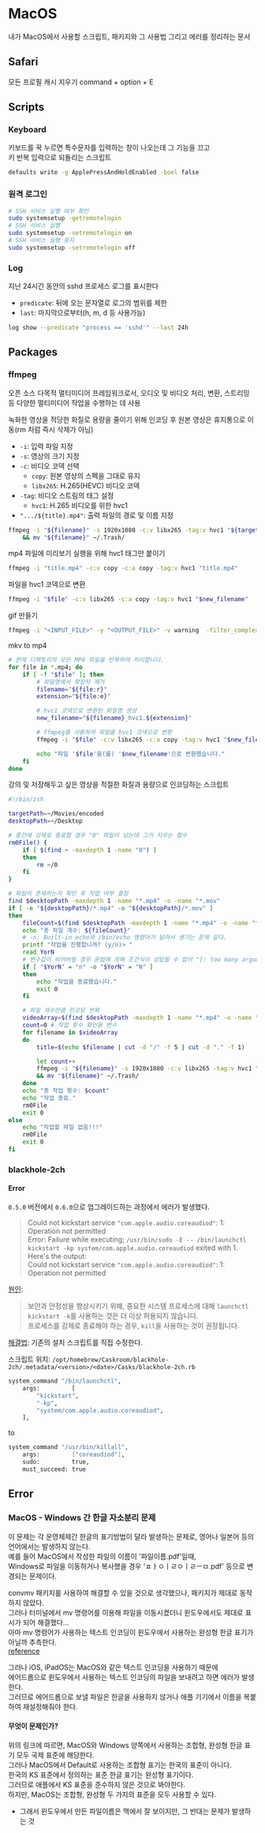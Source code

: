 # MacOS

내가 MacOS에서 사용할 스크립트, 패키지와 그 사용법 그리고 에러를 정리하는 문서

## Safari

모든 프로필 캐시 지우기 command + option + E

## Scripts

### Keyboard

키보드를 꾹 누르면 특수문자를 입력하는 창이 나오는데 그 기능을 끄고  
키 반복 입력으로 되돌리는 스크립트

```bash
defaults write -g ApplePressAndHoldEnabled -bool false
```

### 원격 로그인

```bash
# SSH 서비스 실행 여부 확인
sudo systemsetup -getremotelogin
# SSH 서비스 실행
sudo systemsetup -setremotelogin on
# SSH 서비스 실행 중지
sudo systemsetup -setremotelogin off
```

### Log

지난 24시간 동안의 sshd 프로세스 로그를 표시한다

- `predicate`: 뒤에 오는 문자열로 로그의 범위를 제한
- `last`: 마지막으로부터(h, m, d 등 사용가능)

```bash
log show --predicate "process == 'sshd'" --last 24h
```

## Packages

### ffmpeg

오픈 소스 다목적 멀티미디어 프레임워크로서, 오디오 및 비디오 처리, 변환, 스트리밍 등 다양한 멀티미디어 작업을 수행하는 데 사용

녹화한 영상을 적당한 화질로 용량을 줄이기 위해 인코딩 후 원본 영상은 휴지통으로 이동(rm 처럼 즉시 삭제가 아님)

- `-i`: 입력 파일 지정
- `-s`: 영상의 크기 지정
- `-c`: 비디오 코덱 선택
  - `copy`: 원본 영상의 스펙을 그대로 유지
  - `libx265`: H.265(HEVC) 비디오 코덱
- `-tag`: 비디오 스트림의 태그 설정
  - `hvc1`: H.265 비디오를 위한 hvc1
- `".../${title}.mp4"`: 출력 파일의 경로 및 이름 지정

```bash
ffmpeg -i "${filename}" -s 1920x1080 -c:v libx265 -tag:v hvc1 "${targetPath}/${title}.mp4" \
    && mv "${filename}" ~/.Trash/
```

mp4 파일에 미리보기 실행을 위해 hvc1 태그만 붙이기

```bash
ffmpeg -i "title.mp4" -c:v copy -c:a copy -tag:v hvc1 "title.mp4"
```

파일을 hvc1 코덱으로 변환

```bash
ffmpeg -i "$file" -c:v libx265 -c:a copy -tag:v hvc1 "$new_filename"
```

gif 만들기

```bash
ffmpeg -i "<INPUT_FILE>" -y "<OUTPUT_FILE>" -v warning  -filter_complex "[0:v] fps=15,split [1:v] [2:v]; [1:v] palettegen [p]; [2:v] fifo [3:v]; [3:v] [p] paletteuse" -loop 0
```

mkv to mp4

```bash
# 현재 디렉토리의 모든 MP4 파일을 반복하여 처리합니다.
for file in *.mp4; do
    if [ -f "$file" ]; then
        # 파일명에서 확장자 제거
        filename="${file:r}"
        extension="${file:e}"

        # hvc1 코덱으로 변환된 파일명 생성
        new_filename="${filename}_hvc1.${extension}"

        # ffmpeg를 사용하여 파일을 hvc1 코덱으로 변환
        ffmpeg -i "$file" -c:v libx265 -c:a copy -tag:v hvc1 "$new_filename"

        echo "파일 '$file'을(를) '$new_filename'으로 변환했습니다."
    fi
done
```

강의 및 저장해두고 싶은 영상을 적절한 화질과 용량으로 인코딩하는 스크립트

```bash
#!/bin/zsh

targetPath=~/Movies/encoded
desktopPath=~/Desktop

# 중간에 강제로 종료할 경우 "0" 파일이 남는데 그거 지우는 함수
rm0File() {
	if [ $(find ~ -maxdepth 1 -name "0") ]
	then
		rm ~/0
	fi
}

# 파일이 존재하는지 확인 후 작업 여부 결정
find $desktopPath -maxdepth 1 -name "*.mp4" -o -name "*.mov"
if [ -e "${desktopPath}/*.mp4" -o "${desktopPath}/*.mov" ]
then
	fileCount=$(find $desktopPath -maxdepth 1 -name "*.mp4" -o -name "*.mov" | wc -l | tr -d \ )
	echo "총 파일 개수: ${fileCount}"
	# -n: Built-in echo와 /bin/echo 명령어가 달라서 생기는 문제 같다.
	printf "작업을 진행합니까? (y/n)> "
	read YorN
	# 변수값이 비어버릴 경우 문법에 의해 조건식이 성립될 수 없어 "[: too many arguments" 에러가 발생, 변수를 ""로 묶을 것
	if [ "$YorN" = "n" -o "$YorN" = "N" ]
	then
		echo "작업을 종료했습니다."
		exit 0
	fi

	# 파일 개수만큼 인코딩 반복
	videoArray=$(find $desktopPath -maxdepth 1 -name "*.mp4" -o -name "*.mov")
	count=0 # 작업 횟수 확인용 변수
	for filename in $videoArray
	do
		title=$(echo $filename | cut -d "/" -f 5 | cut -d "." -f 1)

		let count++
		ffmpeg -i "${filename}" -s 1920x1080 -c:v libx265 -tag:v hvc1 "${targetPath}/${title}.mp4" \
		&& mv "${filename}" ~/.Trash/
	done
	echo "총 작업 횟수: $count"
	echo "작업 종료."
	rm0File
	exit 0
else
	echo "작업할 파일 없음!!!"
	rm0File
	exit 0
fi
```

### blackhole-2ch

#### Error

`0.5.0` 버전에서 `0.6.0`으로 업그레이드하는 과정에서 에러가 발생했다.

> Could not kickstart service `"com.apple.audio.coreaudiod"`: 1: Operation not permitted  
> Error: Failure while executing; `/usr/bin/sudo -E -- /bin/launchctl kickstart -kp system/com.apple.audio.coreaudiod` exited with 1. Here's the output:  
> Could not kickstart service `"com.apple.audio.coreaudiod"`: 1: Operation not permitted

[원인](https://developer.apple.com/documentation/macos-release-notes/macos-14_4-release-notes#Known-Issues):

> 보안과 안정성을 향상시키기 위해, 중요한 시스템 프로세스에 대해 `launchctl kickstart -k`를 사용하는 것은 더 이상 허용되지 않습니다.  
> 프로세스를 강제로 종료해야 하는 경우, `kill`을 사용하는 것이 권장됩니다.

[해결법](https://github.com/Homebrew/homebrew-cask/issues/171570#issuecomment-2062898826): 기존의 설치 스크립트를 직접 수정한다.

스크립트 위치: `/opt/homebrew/Caskroom/blackhole-2ch/.metadata/<version>/<date>/Casks/blackhole-2ch.rb`

```bash
system_command "/bin/launchctl",
	args:         [
		"kickstart",
		"-kp",
		"system/com.apple.audio.coreaudiod",
	],
```

to

```bash
system_command "/usr/bin/killall",
	args:         ["coreaudiod"],
	sudo:         true,
	must_succeed: true
```

## Error

### MacOS - Windows 간 한글 자소분리 문제

이 문제는 각 운영체제간 한글의 표기방법이 달라 발생하는 문제로, 영어나 일본어 등의 언어에서는 발생하지 않는다.  
예를 들어 MacOS에서 작성한 파일의 이름이 '파일이름.pdf'일때,  
Windows로 파일을 이동하거나 복사했을 경우 'ㅍㅏㅇㅣㄹㅇㅣㄹㅡㅁ.pdf' 등으로 변경되는 문제이다.

convmv 패키지를 사용하여 해결할 수 있을 것으로 생각했으나, 패키지가 제대로 동작하지 않았다.  
그러나 터미널에서 mv 명령어를 이용해 파일을 이동시켰더니 윈도우에서도 제대로 표시가 되어 해결했다...  
아마 mv 명령어가 사용하는 텍스트 인코딩이 윈도우에서 사용하는 완성형 한글 표기가 아닐까 추측한다.  
[reference](https://www.kollhong.com/79-2/)

그러나 iOS, iPadOS는 MacOS와 같은 텍스트 인코딩을 사용하기 때문에  
에어드롭으로 윈도우에서 사용하는 텍스트 인코딩의 파일을 보내려고 하면 에러가 발생한다.  
그러므로 에어드롭으로 보낼 파일은 한글을 사용하지 않거나 애플 기기에서 이름을 복붙하여 재설정해줘야 한다.

#### 무엇이 문제인가?

위의 링크에 따르면, MacOS와 Windows 양쪽에서 사용하는 조합형, 완성형 한글 표기 모두 국제 표준에 해당한다.  
그러나 MacOS에서 Default로 사용하는 조합형 표기는 한국의 표준이 아니다.  
한국의 KS 표준에서 정의하는 표준 한글 표기는 완성형 표기이다.  
그러므로 애플에서 KS 표준을 준수하지 않은 것으로 봐야한다.  
하지만, MacOS는 조합형, 완성형 두 가지의 표준을 모두 사용할 수 있다.

- 그래서 윈도우에서 만든 파일이름은 맥에서 잘 보이지만, 그 반대는 문제가 발생하는 것
